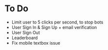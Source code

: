 # To Do
- Limit user to 5 clicks per second, to stop bots
- User Sign In & Sign Up + email verification
- User Sign Out
- Leaderboard
- Fix mobile textbox issue
